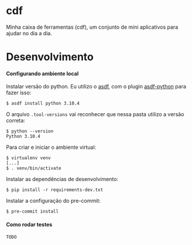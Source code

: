 # cdf

Minha caixa de ferramentas (cdf), um conjunto de mini aplicativos para ajudar no dia a dia.

# Desenvolvimento

#### Configurando ambiente local

Instalar versão do python. Eu utilizo o [asdf](https://asdf-vm.com/), com o plugin
[asdf-python](https://github.com/asdf-community/asdf-python) para fazer isso:

```
$ asdf install python 3.10.4
```

O arquivo `.tool-versions` vai reconhecer que nessa pasta utilizo a versão correta:

```
$ python --version
Python 3.10.4
```

Para criar e iniciar o ambiente virtual:

```
$ virtualenv venv
[...]
$ . venv/bin/activate
```

Instalar as dependências de desenvolvimento:

```
$ pip install -r requirements-dev.txt
```

Instalar a configuração do pre-commit:

```
$ pre-commit install
```

#### Como rodar testes

```
TODO
```
